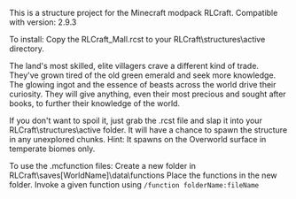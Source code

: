 This is a structure project for the Minecraft modpack RLCraft. 
Compatible with version: 2.9.3

To install:
Copy the RLCraft_Mall.rcst to your RLCraft\structures\active directory.

The land's most skilled, elite villagers crave a different kind of trade. They've grown tired of the old green emerald and seek more knowledge. 
The glowing ingot and the essence of beasts across the world drive their curiosity. They will give anything, even their most precious and sought after books, to further their knowledge of the world.

If you don't want to spoil it, just grab the .rcst file and slap it into your RLCraft\structures\active folder. 
It will have a chance to spawn the structure in any unexplored chunks. Hint: It spawns on the Overworld surface in temperate biomes only.

To use the .mcfunction files:
Create a new folder in RLCraft\saves\[WorldName]\data\functions
Place the functions in the new folder.
Invoke a given function using `/function folderName:fileName`
